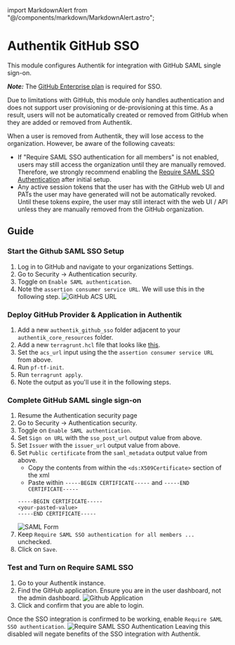 import MarkdownAlert from "@/components/markdown/MarkdownAlert.astro";

# Authentik GitHub SSO

This module configures Authentik for integration with GitHub SAML single sign-on.

***Note:*** The [GitHub Enterprise plan](https://docs.github.com/en/enterprise-cloud@latest/admin/managing-iam/using-saml-for-enterprise-iam/configuring-saml-single-sign-on-for-your-enterprise) is required for SSO.   

<MarkdownAlert severity="warning">
  Due to limitations with GitHub, this module only handles authentication and does not support user provisioning or de-provisioning at this time.
  As a result, users will not be automatically created or removed from GitHub when they are added or removed from Authentik.

  When a user is removed from Authentik, they will lose access to the organization. However, be aware of the following caveats:

  - If "Require SAML SSO authentication for all members" is not enabled, users may still access the organization until they are manually removed. 
    Therefore, we strongly recommend enabling the [Require SAML SSO Authentication](#test-and-turn-on-require-saml-sso) after initial setup.
  - Any active session tokens that the user has with the GitHub web UI and PATs the user may have generated will not be automatically revoked. 
    Until these tokens expire, the user may still interact with the web UI / API unless they are manually removed from the GitHub organization.
</MarkdownAlert>

## Guide

### Start the Github SAML SSO Setup

1. Log in to GitHub and navigate to your organizations Settings.
2. Go to Security -> Authentication security.
3. Toggle on `Enable SAML authentication`.
4. Note the `assertion consumer service URL`. We will use this in the following step.
   ![GitHub ACS URL](doc_images/github-acs-url.png)
   

### Deploy GitHub Provider & Application in Authentik

1. Add a new `authentik_github_sso` folder adjacent to your `authentik_core_resources` folder.
2. Add a new `terragrunt.hcl` file that looks like [this](https://github.com/Panfactum/stack/blob/__PANFACTUM_VERSION_MAIN__/packages/reference/environments/production/us-east-2/authentik_github_sso/terragrunt.hcl).
3. Set the `acs_url` input using the the `assertion consumer service URL` from above.
4. Run `pf-tf-init`.
5. Run `terragrunt apply`.
6. Note the output as you'll use it in the following steps.

### Complete GitHub SAML single sign-on

1. Resume the Authentication security page
2. Go to Security -> Authentication security.
3. Toggle on `Enable SAML authentication`.
4. Set `Sign on URL` with the `sso_post_url` output value from above.
5. Set `Issuer` with the `issuer_url` output value from above.
6. Set `Public certificate` from the `saml_metadata` output value from above.
    - Copy the contents from within the `<ds:X509Certificate>` section of the xml
    - Paste within `-----BEGIN CERTIFICATE-----` and `-----END CERTIFICATE-----`
   ```text
   -----BEGIN CERTIFICATE-----
   <your-pasted-value>
   -----END CERTIFICATE-----
   ```
   ![SAML Form](doc_images/github-saml-form.png)
7. Keep `Require SAML SSO authentication for all members ...` unchecked.
8. Click on `Save`.

### Test and Turn on Require SAML SSO

1. Go to your Authentik instance.
2. Find the GitHub application. Ensure you are in the user dashboard, not the admin dashboard.
   ![Github Application](doc_images/github-application.png)
3. Click and confirm that you are able to login.

Once the SSO integration is confirmed to be working, enable `Require SAML SSO authentication`. 
![Require SAML SSO Authentication](doc_images/github-require-saml-sso.png)
Leaving this disabled will negate benefits of the SSO integration with Authentik.  